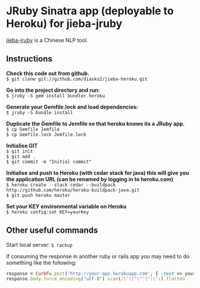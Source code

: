 JRuby Sinatra app (deployable to Heroku) for jieba-jruby
=======

[jieba-jruby](https://github.com/mimosa/jieba-jruby) is a Chinese NLP tool.

Instructions
-----------

**Check this code out from github.**  
`$ git clone git://github.com/diasks2/jieba-heroku.git`  

**Go into the project directory and run:**  
`$ jruby -S gem install bundler heroku`  

**Generate your Gemfile.lock and load dependencies:**  
`$ jruby -S bundle install`  

**Duplicate the Gemfile to Jemfile so that heroku knows its a JRuby app.**  
`$ cp Gemfile Jemfile`  
`$ cp Gemfile.lock Jemfile.lock`  

**Initialise GIT**  
`$ git init`  
`$ git add .`  
`$ git commit -m "Initial commit"`  

**Initialise and push to Heroku (with cedar stack for java) this will give you the application URL (can be renamed by logging in to heroku.com)**  
`$ heroku create --stack cedar --buildpack http://github.com/heroku/heroku-buildpack-java.git`  
`$ git push heroku master`  

**Set your KEY environmental variable on Heroku**  
`$ heroku config:set KEY=yourKey`  

Other useful commands
-----------

Start local server: `$ rackup`  

If consuming the response in another ruby or rails app you may need to do something like the following:
```ruby
response = CurbFu.post('http://your-app.herokuapp.com', { :text => your_text, :key => 'yourKey' })  
response.body.force_encoding("utf-8").scan(/\"([^\""]*)\"/).flatten
```
